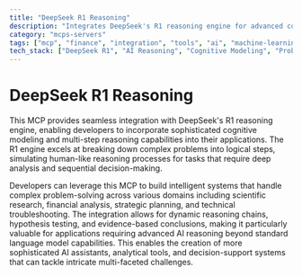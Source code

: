 ```yaml
---
title: "DeepSeek R1 Reasoning"
description: "Integrates DeepSeek's R1 reasoning engine for advanced cognitive modeling and multi-step problem-solving across domains."
category: "mcps-servers"
tags: ["mcp", "finance", "integration", "tools", "ai", "machine-learning"]
tech_stack: ["DeepSeek R1", "AI Reasoning", "Cognitive Modeling", "Problem-Solving Systems"]
---
```


# DeepSeek R1 Reasoning

This MCP provides seamless integration with DeepSeek's R1 reasoning engine, enabling developers to incorporate sophisticated cognitive modeling and multi-step reasoning capabilities into their applications. The R1 engine excels at breaking down complex problems into logical steps, simulating human-like reasoning processes for tasks that require deep analysis and sequential decision-making.

Developers can leverage this MCP to build intelligent systems that handle complex problem-solving across various domains including scientific research, financial analysis, strategic planning, and technical troubleshooting. The integration allows for dynamic reasoning chains, hypothesis testing, and evidence-based conclusions, making it particularly valuable for applications requiring advanced AI reasoning beyond standard language model capabilities. This enables the creation of more sophisticated AI assistants, analytical tools, and decision-support systems that can tackle intricate multi-faceted challenges.
